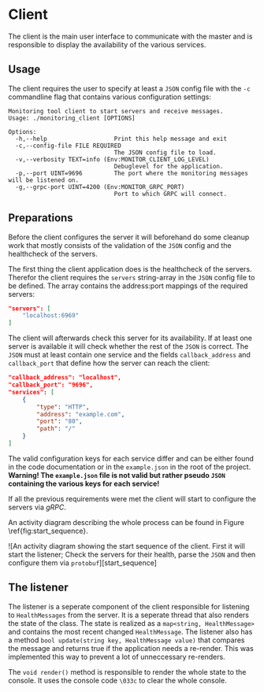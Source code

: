 # Client

The client is the main user interface to communicate with the master and is responsible to display the availability of the various services.

## Usage

The client requires the user to specify at least a `JSON` config file with the `-c` commandline flag that contains various configuration settings:

```text
Monitoring tool client to start servers and receive messages.
Usage: ./monitoring_client [OPTIONS]

Options:
  -h,--help                   Print this help message and exit
  -c,--config-file FILE REQUIRED
                              The JSON config file to load.
  -v,--verbosity TEXT=info (Env:MONITOR_CLIENT_LOG_LEVEL)
                              Debuglevel for the application.
  -p,--port UINT=9696         The port where the monitoring messages will be listened on.
  -g,--grpc-port UINT=4200 (Env:MONITOR_GRPC_PORT)
                              Port to which GRPC will connect.
```

## Preparations

Before the client configures the server it will beforehand do some cleanup work that mostly consists of the validation of the `JSON` config and the healthcheck of the servers.

The first thing the client application does is the healthcheck of the servers. Therefor the client requires the `servers` string-array in the `JSON` config file to be defined. The array contains the address:port mappings of the required servers:

```json
"servers": [
    "localhost:6969"
]
```

The client will afterwards check this server for its availability. If at least one server is available it will check whether the rest of the `JSON` is correct. The `JSON` must at least contain one service and the fields `callback_address` and `callback_port` that define how the server can reach the client:

```json
"callback_address": "localhost",
"callback_port": "9696",
"services": [
    {
        "type": "HTTP",
        "address": "example.com",
        "port": "80",
        "path": "/"
    }
]
```

The valid configuration keys for each service differ and can be either found in the code documentation or in the `example.json` in the root of the project. **Warning! The `example.json` file is not valid but rather pseudo `JSON` containing the various keys for each service!**

If all the previous requirements were met the client will start to configure the servers via *gRPC*.

An activity diagram describing the whole process can be found in Figure \ref{fig:start_sequence}.

![An activity diagram showing the start sequence of the client. First it will start the listener; Check the servers for their health, parse the `JSON` and then configure them via `protobuf`][start_sequence]

## The listener

The listener is a seperate component of the client responsible for listening to `HealthMessages` from the server. It is a seperate thread that also renders the state of the class. The state is realized as a `map<string, HealthMessage>` and contains the most recent changed `HealthMessage`. The listener also has a method `bool update(string key, HealthMessage value)` that compares the message and returns true if the application needs a re-render. This was implemented this way to prevent a lot of unneccessary re-renders.

The `void render()` method is responsible to render the whole state to the console. It uses the console code `\033c` to clear the whole console.

